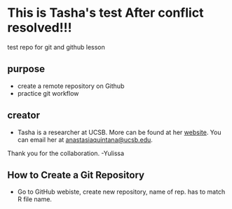 # This is Tasha's test After conflict resolved!!!

test repo for git and github lesson

## purpose

- create a remote repository on Github
- practice git workflow

## creator

- Tasha is a researcher at UCSB. More can be found at her [website](https://anastasiaquintana.com/). You can email her at [anastasiaquintana@ucsb.edu](mailto:anastasiaquintana@ucsb.edu).


Thank you for the collaboration. -Yulissa

## How to Create a Git Repository
- Go to GitHub webiste, create new repository, name of rep. has to match R file name. 